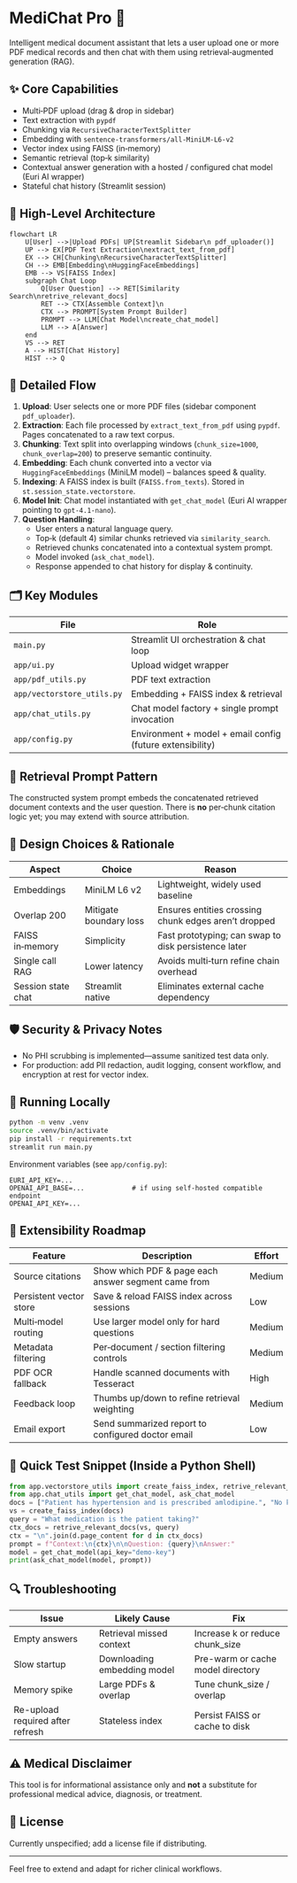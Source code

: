 # MediChat Pro 🏥

Intelligent medical document assistant that lets a user upload one or more PDF medical records and then chat with them using retrieval‑augmented generation (RAG).

## ✨ Core Capabilities
* Multi‑PDF upload (drag & drop in sidebar)
* Text extraction with `pypdf`
* Chunking via `RecursiveCharacterTextSplitter`
* Embedding with `sentence-transformers/all-MiniLM-L6-v2`
* Vector index using FAISS (in‑memory)
* Semantic retrieval (top‑k similarity)
* Contextual answer generation with a hosted / configured chat model (Euri AI wrapper)
* Stateful chat history (Streamlit session)

## 🧱 High-Level Architecture

```mermaid
flowchart LR
	U[User] -->|Upload PDFs| UP[Streamlit Sidebar\n pdf_uploader()]
	UP --> EX[PDF Text Extraction\nextract_text_from_pdf]
	EX --> CH[Chunking\nRecursiveCharacterTextSplitter]
	CH --> EMB[Embedding\nHuggingFaceEmbeddings]
	EMB --> VS[FAISS Index]
	subgraph Chat Loop
		Q[User Question] --> RET[Similarity Search\nretrive_relevant_docs]
		RET --> CTX[Assemble Context]\n
		CTX --> PROMPT[System Prompt Builder]
		PROMPT --> LLM[Chat Model\ncreate_chat_model]
		LLM --> A[Answer]
	end
	VS --> RET
	A --> HIST[Chat History]
	HIST --> Q
```

## 🔁 Detailed Flow
1. **Upload**: User selects one or more PDF files (sidebar component `pdf_uploader`).
2. **Extraction**: Each file processed by `extract_text_from_pdf` using `pypdf`. Pages concatenated to a raw text corpus.
3. **Chunking**: Text split into overlapping windows (`chunk_size=1000`, `chunk_overlap=200`) to preserve semantic continuity.
4. **Embedding**: Each chunk converted into a vector via `HuggingFaceEmbeddings` (MiniLM model) – balances speed & quality.
5. **Indexing**: A FAISS index is built (`FAISS.from_texts`). Stored in `st.session_state.vectorstore`.
6. **Model Init**: Chat model instantiated with `get_chat_model` (Euri AI wrapper pointing to `gpt-4.1-nano`).
7. **Question Handling**:
   * User enters a natural language query.
   * Top‑k (default 4) similar chunks retrieved via `similarity_search`.
   * Retrieved chunks concatenated into a contextual system prompt.
   * Model invoked (`ask_chat_model`).
   * Response appended to chat history for display & continuity.

## 🗂 Key Modules
| File | Role |
|------|------|
| `main.py` | Streamlit UI orchestration & chat loop |
| `app/ui.py` | Upload widget wrapper |
| `app/pdf_utils.py` | PDF text extraction |
| `app/vectorstore_utils.py` | Embedding + FAISS index & retrieval |
| `app/chat_utils.py` | Chat model factory + single prompt invocation |
| `app/config.py` | Environment + model + email config (future extensibility) |

## 🧪 Retrieval Prompt Pattern
The constructed system prompt embeds the concatenated retrieved document contexts and the user question. There is **no** per‑chunk citation logic yet; you may extend with source attribution.

## 🧬 Design Choices & Rationale
| Aspect | Choice | Reason |
|--------|--------|-------|
| Embeddings | MiniLM L6 v2 | Lightweight, widely used baseline |
| Overlap 200 | Mitigate boundary loss | Ensures entities crossing chunk edges aren’t dropped |
| FAISS in‑memory | Simplicity | Fast prototyping; can swap to disk persistence later |
| Single call RAG | Lower latency | Avoids multi‑turn refine chain overhead |
| Session state chat | Streamlit native | Eliminates external cache dependency |

## 🛡 Security & Privacy Notes
* No PHI scrubbing is implemented—assume sanitized test data only.
* For production: add PII redaction, audit logging, consent workflow, and encryption at rest for vector index.

## 🚀 Running Locally
```bash
python -m venv .venv
source .venv/bin/activate
pip install -r requirements.txt
streamlit run main.py
```

Environment variables (see `app/config.py`):
```
EURI_API_KEY=...
OPENAI_API_BASE=...            # if using self-hosted compatible endpoint
OPENAI_API_KEY=...
```

## 🧩 Extensibility Roadmap
| Feature | Description | Effort |
|---------|-------------|--------|
| Source citations | Show which PDF & page each answer segment came from | Medium |
| Persistent vector store | Save & reload FAISS index across sessions | Low |
| Multi‑model routing | Use larger model only for hard questions | Medium |
| Metadata filtering | Per‑document / section filtering controls | Medium |
| PDF OCR fallback | Handle scanned documents with Tesseract | High |
| Feedback loop | Thumbs up/down to refine retrieval weighting | Medium |
| Email export | Send summarized report to configured doctor email | Low |

## 🧪 Quick Test Snippet (Inside a Python Shell)
```python
from app.vectorstore_utils import create_faiss_index, retrive_relevant_docs
from app.chat_utils import get_chat_model, ask_chat_model
docs = ["Patient has hypertension and is prescribed amlodipine.", "No known allergies. Regular exercise recommended."]
vs = create_faiss_index(docs)
query = "What medication is the patient taking?"
ctx_docs = retrive_relevant_docs(vs, query)
ctx = "\n".join(d.page_content for d in ctx_docs)
prompt = f"Context:\n{ctx}\n\nQuestion: {query}\nAnswer:"
model = get_chat_model(api_key="demo-key")
print(ask_chat_model(model, prompt))
```

## 🔍 Troubleshooting
| Issue | Likely Cause | Fix |
|-------|-------------|-----|
| Empty answers | Retrieval missed context | Increase k or reduce chunk_size |
| Slow startup | Downloading embedding model | Pre-warm or cache model directory |
| Memory spike | Large PDFs & overlap | Tune chunk_size / overlap |
| Re-upload required after refresh | Stateless index | Persist FAISS or cache to disk |

## ⚠ Medical Disclaimer
This tool is for informational assistance only and **not** a substitute for professional medical advice, diagnosis, or treatment.

## 📄 License
Currently unspecified; add a license file if distributing.

---
Feel free to extend and adapt for richer clinical workflows.
